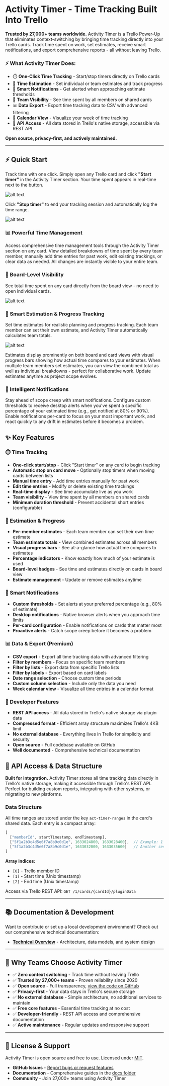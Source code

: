 # Activity Timer - Time Tracking Built Into Trello

**Trusted by 27,000+ teams worldwide.** Activity Timer is a Trello Power-Up that eliminates context-switching by bringing time tracking directly into your Trello cards. Track time spent on work, set estimates, receive smart notifications, and export comprehensive reports - all without leaving Trello.

### ⚡ What Activity Timer Does:
- ⏱️ **One-Click Time Tracking** - Start/stop timers directly on Trello cards
- 🎯 **Time Estimation** - Set individual or team estimates and track progress
- 🔔 **Smart Notifications** - Get alerted when approaching estimate thresholds
- 👥 **Team Visibility** - See time spent by all members on shared cards
- 📊 **Data Export** - Export time tracking data to CSV with advanced filtering
- 📅 **Calendar View** - Visualize your week of time tracking
- 🔌 **API Access** - All data stored in Trello's native storage, accessible via REST API

**Open source, privacy-first, and actively maintained.**

---

## ⚡ Quick Start

Track time with one click. Simply open any Trello card and click **"Start timer"** in the Activity Timer section. Your time spent appears in real-time next to the button.

![alt text](assets/_screenshot1.png "Start timer & time spent")

Click **"Stop timer"** to end your tracking session and automatically log the time range.

![alt text](assets/_screenshot2.png "Stop timer & time spent")

### 📊 Powerful Time Management

Access comprehensive time management tools through the Activity Timer section on any card. View detailed breakdowns of time spent by every team member, manually add time entries for past work, edit existing trackings, or clear data as needed. All changes are instantly visible to your entire team.

### 👀 Board-Level Visibility

See total time spent on any card directly from the board view - no need to open individual cards.

![alt text](assets/_screenshot4.png "Time spent")

### 🎯 Smart Estimation & Progress Tracking

Set time estimates for realistic planning and progress tracking. Each team member can set their own estimate, and Activity Timer automatically calculates team totals.

![alt text](assets/_screenshot7.png "Estimate")

Estimates display prominently on both board and card views with visual progress bars showing how actual time compares to your estimates. When multiple team members set estimates, you can view the combined total as well as individual breakdowns - perfect for collaborative work. Update estimates anytime as project scope evolves.

### 🔔 Intelligent Notifications

Stay ahead of scope creep with smart notifications. Configure custom thresholds to receive desktop alerts when you've spent a specific percentage of your estimated time (e.g., get notified at 80% or 90%). Enable notifications per-card to focus on your most important work, and react quickly to any drift in estimates before it becomes a problem.

## ✨ Key Features

### ⏱️ Time Tracking
- **One-click start/stop** - Click "Start timer" on any card to begin tracking
- **Automatic stop on card move** - Optionally stop timers when moving cards between lists
- **Manual time entry** - Add time entries manually for past work
- **Edit time entries** - Modify or delete existing time trackings
- **Real-time display** - See time accumulate live as you work
- **Team visibility** - View time spent by all members on shared cards
- **Minimum duration threshold** - Prevent accidental short entries (configurable)

### 🎯 Estimation & Progress
- **Per-member estimates** - Each team member can set their own time estimate
- **Team estimate totals** - View combined estimates across all members
- **Visual progress bars** - See at-a-glance how actual time compares to estimates
- **Percentage indicators** - Know exactly how much of your estimate is used
- **Board-level badges** - See time and estimates directly on cards in board view
- **Estimate management** - Update or remove estimates anytime

### 🔔 Smart Notifications
- **Custom thresholds** - Set alerts at your preferred percentage (e.g., 80% of estimate)
- **Desktop notifications** - Native browser alerts when you approach time limits
- **Per-card configuration** - Enable notifications on cards that matter most
- **Proactive alerts** - Catch scope creep before it becomes a problem

### 📊 Data & Export (Premium)
- **CSV export** - Export all time tracking data with advanced filtering
- **Filter by members** - Focus on specific team members
- **Filter by lists** - Export data from specific Trello lists
- **Filter by labels** - Export based on card labels
- **Date range selection** - Choose custom time periods
- **Custom column selection** - Include only the data you need
- **Week calendar view** - Visualize all time entries in a calendar format

### 🔌 Developer Features
- **REST API access** - All data stored in Trello's native storage via plugin data
- **Compressed format** - Efficient array structure maximizes Trello's 4KB limit
- **No external database** - Everything lives in Trello for simplicity and security
- **Open source** - Full codebase available on GitHub
- **Well documented** - Comprehensive technical documentation

## 🔌 API Access & Data Structure

**Built for integration.** Activity Timer stores all time tracking data directly in Trello's native storage, making it accessible through Trello's REST API. Perfect for building custom reports, integrating with other systems, or migrating to new platforms.

### Data Structure

All time ranges are stored under the key `act-timer-ranges` in the card's shared data. Each entry is a compact array:

```javascript
[
  ["memberId", startTimestamp, endTimestamp],
  ["5f1a2b3c4d5e6f7a8b9c0d1e", 1633024800, 1633028400],  // Example: 1 hour session
  ["5f1a2b3c4d5e6f7a8b9c0d1e", 1633032000, 1633035600]   // Another session
]
```

**Array indices:**
- `[0]` - Trello member ID
- `[1]` - Start time (Unix timestamp)
- `[2]` - End time (Unix timestamp)

Access via Trello REST API: `GET /1/cards/{cardId}/pluginData`

---

## 📚 Documentation & Development

Want to contribute or set up a local development environment? Check out our comprehensive technical documentation:

- **[Technical Overview](https://github.com/danniehansen/activity-timer/blob/master/AGENT.md)** - Architecture, data models, and system design

---

## 🚀 Why Teams Choose Activity Timer

* ✅ **Zero context switching** - Track time without leaving Trello
* ✅ **Trusted by 27,000+ teams** - Proven reliability since 2020
* ✅ **Open source** - Full transparency, [view the code on GitHub](https://github.com/danniehansen/activity-timer)
* ✅ **Privacy-first** - Your data stays in Trello's secure storage
* ✅ **No external database** - Simple architecture, no additional services to maintain
* ✅ **Free core features** - Essential time tracking at no cost
* ✅ **Developer-friendly** - REST API access and comprehensive documentation
* ✅ **Active maintenance** - Regular updates and responsive support

---

## 📄 License & Support

Activity Timer is open source and free to use. Licensed under [MIT](https://github.com/danniehansen/activity-timer/blob/master/LICENSE).

- **GitHub Issues** - [Report bugs or request features](https://github.com/danniehansen/activity-timer/issues)
- **Documentation** - Comprehensive guides in the [docs folder](https://github.com/danniehansen/activity-timer/tree/master/docs)
- **Community** - Join 27,000+ teams using Activity Timer
